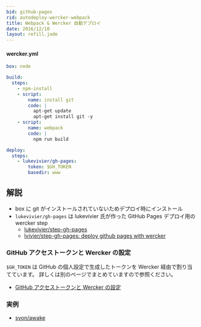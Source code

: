 ```yaml
---
bid: github-pages
rid: autodeploy-wercker-webpack
title: Webpack & Wercker 自動デプロイ
date: 2016/12/10
layout: refill.jade
---
```


#### wercker.yml
```yaml
box: node

build:
  steps:
    - npm-install
    - script:
        name: install git
        code: |
          apt-get update
          apt-get install git -y
    - script:
        name: webpack
        code: |
          npm run build

deploy:
  steps:
    - lukevivier/gh-pages:
        token: $GH_TOKEN
        basedir: www
```


## 解説

- box に git がインストールされていないためデプロイ時にインストール
- `lukevivier/gh-pages` は lukevivier 氏が作った GitHub Pages デプロイ用の wercker step
  - [lukevivier/step-gh-pages](https://app.wercker.com/#applications/51f71ee369cd738a32001822/tab/details/)
  - [lvivier/step-gh-pages: deploy github pages with wercker](https://github.com/lvivier/step-gh-pages)

### GitHub アクセストークンと Wercker の設定
`$GH_TOKEN` は GitHub の個人設定で生成したトークンを Wercker 経由で割り当てています。
詳しくは別のページでまとめていますので参照ください。

- [GitHub アクセストークンと Wercker の設定](../oauth-access-token/)

### 実例

- [syon/awake](https://github.com/syon/awake)
